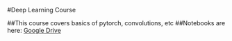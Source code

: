 #Deep Learning Course

##This course covers basics of pytorch, convolutions, etc
##Notebooks are here:
[Google Drive](https://drive.google.com/drive/folders/1zPcYRhGh4rCwLO-2DSnZkD68COhoj8MW?usp=sharing)
